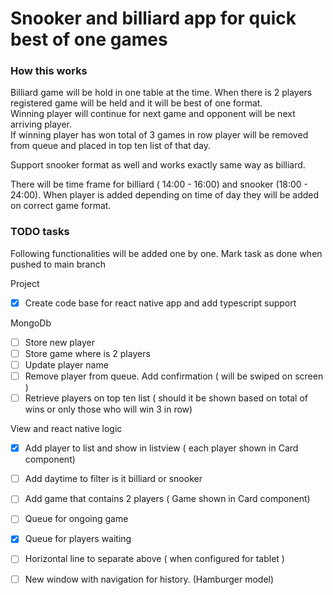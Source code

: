 # Snooker and billiard app for quick best of one games

### How this works
Billiard game will be hold in one table at the time. When there is 2 players registered game will be held and it will be best of one format.<br>
Winning player will continue for next game and opponent will be next arriving player.<br>
If winning player has won total of 3 games in row player will be removed from queue and placed in top ten list of that day.<br>

Support snooker format as well and works exactly same way as billiard.<br>

There will be time frame for billiard ( 14:00 - 16:00) and snooker (18:00 - 24:00). When player is added depending on time of day they will be added on correct game format.

### TODO tasks

Following functionalities will be added one by one. Mark task as done when pushed to main branch

Project
- [x] Create code base for react native app and add typescript support

MongoDb
  - [ ] Store new player
  - [ ] Store game where is 2 players
  - [ ] Update player name
  - [ ] Remove player from queue. Add confirmation ( will be swiped on screen )
  - [ ] Retrieve players on top ten list ( should it be shown based on total of wins or only those who will win 3 in row)

View and react native logic
  - [x] Add player to list and show in listview ( each player shown in Card component)
  - [ ] Add daytime to filter is it billiard or snooker
  - [ ] Add game that contains 2 players ( Game shown in Card component)
  - [ ] Queue for ongoing game
  - [x] Queue for players waiting
  - [ ] Horizontal line to separate above ( when configured for tablet )
  - [ ] New window with navigation for history. (Hamburger model)


